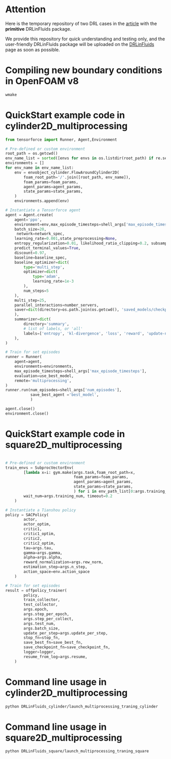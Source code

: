 # Attention

Here is the temporary repository of two DRL cases in the [article](https://aip.scitation.org/doi/10.1063/5.0103113) with the **primitive** DRLinFluids package. 

We provide this repository for quick understanding and testing only, and the user-friendly DRLinFluids package will be uploaded on the [DRLinFluids](https://github.com/venturi123/DRLinFluids) page as soon as possible.



# Compiling new boundary conditions in OpenFOAM v8

```bash
wmake
```



# QuickStart example code in cylinder2D_multiprocessing

```python
from tensorforce import Runner, Agent,Environment

# Pre-defined or custom environment
root_path = os.getcwd()
env_name_list = sorted([envs for envs in os.listdir(root_path) if re.search(r'^env\d+$', envs)])
environments = []
for env_name in env_name_list:
    env = envobject_cylinder.FlowAroundCylinder2D(
        foam_root_path='/'.join([root_path, env_name]),
        foam_params=foam_params,
        agent_params=agent_params,
        state_params=state_params,
    )
    environments.append(env)

# Instantiate a Tensorforce agent
agent = Agent.create(
    agent='ppo',
    environment=env,max_episode_timesteps=shell_args['max_episode_timesteps'],
    batch_size=20,
     network=network_spec,
    learning_rate=0.001,state_preprocessing=None,
    entropy_regularization=0.01, likelihood_ratio_clipping=0.2, subsampling_fraction=0.2,
    predict_terminal_values=True,
    discount=0.97,
    baseline=baseline_spec,
    baseline_optimizer=dict(
        type='multi_step',
        optimizer=dict(
            type='adam',
            learning_rate=1e-3
        ),
        num_steps=5
    ),
    multi_step=25,
    parallel_interactions=number_servers,
    saver=dict(directory=os.path.join(os.getcwd(), 'saved_models/checkpoint'),frequency=1  
    ),
    summarizer=dict(
        directory='summary',
        # list of labels, or 'all'
        labels=['entropy', 'kl-divergence', 'loss', 'reward', 'update-norm']
    ),
)

# Train for set episodes
runner = Runner(
    agent=agent,
    environments=environments,
    max_episode_timesteps=shell_args['max_episode_timesteps'],
    evaluation=use_best_model,
    remote='multiprocessing',
)
runner.run(num_episodes=shell_args['num_episodes'],
           save_best_agent ='best_model',
           )

agent.close()
environment.close()
```



# QuickStart example code in square2D_multiprocessing

```python

# Pre-defined or custom environment
train_envs = SubprocVectorEnv(
        [lambda x=i: gym.make(args.task,foam_root_path=x,
                              foam_params=foam_params,
                              agent_params=agent_params,
                              state_params=state_params,
                              ) for i in env_path_list[0:args.training_num]],
        wait_num=args.training_num, timeout=0.2
    )

# Instantiate a Tianshou policy
policy = SACPolicy(
        actor,
        actor_optim,
        critic1,
        critic1_optim,
        critic2,
        critic2_optim,
        tau=args.tau,
        gamma=args.gamma,
        alpha=args.alpha,
        reward_normalization=args.rew_norm,
        estimation_step=args.n_step,
        action_space=env.action_space
    )

# Train for set episodes
result = offpolicy_trainer(
        policy,
        train_collector,
        test_collector,
        args.epoch,
        args.step_per_epoch,
        args.step_per_collect,
        args.test_num,
        args.batch_size,
        update_per_step=args.update_per_step,
        stop_fn=stop_fn,
        save_best_fn=save_best_fn,
        save_checkpoint_fn=save_checkpoint_fn,
        logger=logger,
        resume_from_log=args.resume,
    )
```



# Command line usage in cylinder2D_multiprocessing


```bash
python DRLinFluids_cylinder/launch_multiprocessing_traning_cylinder
```



# Command line usage in square2D_multiprocessing

```bash
python DRLinFluids_square/launch_multiprocessing_traning_square
```
